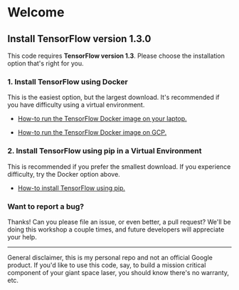 # Welcome

##  Install TensorFlow version 1.3.0

This code requires **TensorFlow version 1.3**. Please choose the installation option that's right for you.

### 1. Install TensorFlow using Docker

This is the easiest option, but the largest download. It's recommended if you have difficulty using a virtual environment. 

* [How-to run the TensorFlow Docker image on your laptop.](setup/install-docker-local.md)

* [How-to run the TensorFlow Docker image on GCP.](setup/install-docker-cloud.md)

### 2. Install TensorFlow using pip in a Virtual Environment

This is recommended if you prefer the smallest download. If you experience difficulty, try the Docker option above.

* [How-to install TensorFlow using pip.](setup/install-pip.md)

### Want to report a bug?

Thanks! Can you please file an issue, or even better, a pull request? We'll be doing this workshop a couple times, and future developers will appreciate your help.

- - -
General disclaimer, this is my personal repo and not an official Google product. If you'd like to use this code, say, to build a mission critical component of your giant space laser, you should know there's no warranty, etc.
